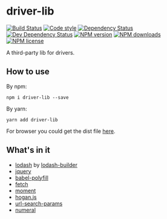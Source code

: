 # driver-lib

[![Build Status][ci-img]][ci-url]
[![Code style][lint-img]][lint-url]
[![Dependency Status][dep-img]][dep-url]
[![Dev Dependency Status][dev-dep-img]][dev-dep-url]
[![NPM version][npm-ver-img]][npm-url]
[![NPM downloads][npm-dl-img]][npm-url]
[![NPM license][npm-lc-img]][npm-url]

A third-party lib for drivers.

## How to use

By npm:

```shell
npm i driver-lib --save
```

By yarn:

```shell
yarn add driver-lib
```

For browser you could get the dist file [here](./dist/driver-lib.min.js).

## What's in it

- [lodash](https://www.npmjs.com/package/lodash) by [lodash-builder](https://github.com/poppinlp/lodash-builder)
- [jquery](https://www.npmjs.com/package/jquery)
- [babel-polyfill](https://www.npmjs.com/package/babel-polyfill)
- [fetch](https://www.npmjs.com/package/whatwg-fetch)
- [moment](https://www.npmjs.com/package/moment)
- [hogan.js](https://www.npmjs.com/package/hogan.js)
- [url-search-params](https://www.npmjs.com/package/url-search-params)
- [numeral](https://www.npmjs.com/package/numeral)

[ci-img]:https://img.shields.io/travis/RiceQuant-FE/driver-lib.svg?style=flat-square
[ci-url]:https://travis-ci.org/RiceQuant-FE/driver-lib

[lint-img]:https://img.shields.io/badge/code%20style-handsome-brightgreen.svg?style=flat-square
[lint-url]:https://github.com/poppinlp/eslint-config-handsome

[dep-img]:https://img.shields.io/david/RiceQuant-FE/driver-lib.svg?style=flat-square
[dep-url]:https://david-dm.org/RiceQuant-FE/driver-lib

[dev-dep-img]:https://img.shields.io/david/dev/RiceQuant-FE/driver-lib.svg?style=flat-square
[dev-dep-url]:https://david-dm.org/RiceQuant-FE/driver-lib#info=devDependencies

[npm-ver-img]:https://img.shields.io/npm/v/driver-lib.svg?style=flat-square
[npm-dl-img]:https://img.shields.io/npm/dm/driver-lib.svg?style=flat-square
[npm-lc-img]:https://img.shields.io/npm/l/driver-lib.svg?style=flat-square
[npm-url]:https://www.npmjs.com/package/driver-lib
